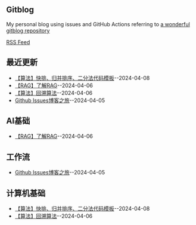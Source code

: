 
## Gitblog
My personal blog using issues and GitHub Actions referring to [a wonderful gitblog repository](https://github.com/yihong0618/gitblog)

[RSS Feed](https://raw.githubusercontent.com/dingyue772/gitBlog/main/feed.xml)

## 最近更新
- [【算法】快排、归并排序、二分法代码模板](https://github.com/dingyue772/gitBlog/issues/4)--2024-04-08
- [【RAG】了解RAG](https://github.com/dingyue772/gitBlog/issues/3)--2024-04-06
- [【算法】回溯算法](https://github.com/dingyue772/gitBlog/issues/2)--2024-04-06
- [Github Issues博客之旅](https://github.com/dingyue772/gitBlog/issues/1)--2024-04-05
## AI基础
- [【RAG】了解RAG](https://github.com/dingyue772/gitBlog/issues/3)--2024-04-06
## 工作流
- [Github Issues博客之旅](https://github.com/dingyue772/gitBlog/issues/1)--2024-04-05
## 计算机基础
- [【算法】快排、归并排序、二分法代码模板](https://github.com/dingyue772/gitBlog/issues/4)--2024-04-08
- [【算法】回溯算法](https://github.com/dingyue772/gitBlog/issues/2)--2024-04-06
